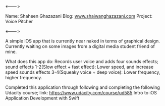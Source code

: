 <--->

Name: Shaheen Ghazazani 
Blog: www.shaiwanghazazani.com
Project: Voice Pitcher

<--->

A simple iOS app that is currently near naked in terms of graphical design. 
Currently waiting on some images from a digital media student friend of mine. 

What does this app do: Records user voice and adds four sounds effects;
sound effects 1-2(Slow effect + fast effect): Lower speed, and increase speed
sounds effects 3-4(Squeaky voice + deep voice): Lower frequency, higher frequency.

Completed this application through following and completing the following Udacity course;
link: https://www.udacity.com/course/ud585
Intro to iOS Application Development with Swift
